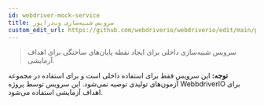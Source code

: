 ```yaml
---
id: webdriver-mock-service
title: سرویس شبیه‌سازی وب‌درایور
custom_edit_url: https://github.com/webdriverio/webdriverio/edit/main/packages/wdio-webdriver-mock-service/README.md
---
```



> سرویس شبیه‌سازی داخلی برای ایجاد نقطه پایان‌های ساختگی برای اهداف آزمایشی.

__توجه:__ این سرویس فقط برای استفاده داخلی است و برای استفاده در مجموعه آزمون‌های تولیدی توصیه نمی‌شود. این سرویس توسط پروژه WebbdriverIO برای اهداف آزمایشی استفاده می‌شود.